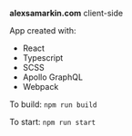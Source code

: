 **alexsamarkin.com** client-side

App created with:
- React
- Typescript
- SCSS
- Apollo GraphQL
- Webpack

To build:
`npm run build`

To start:
`npm run start`